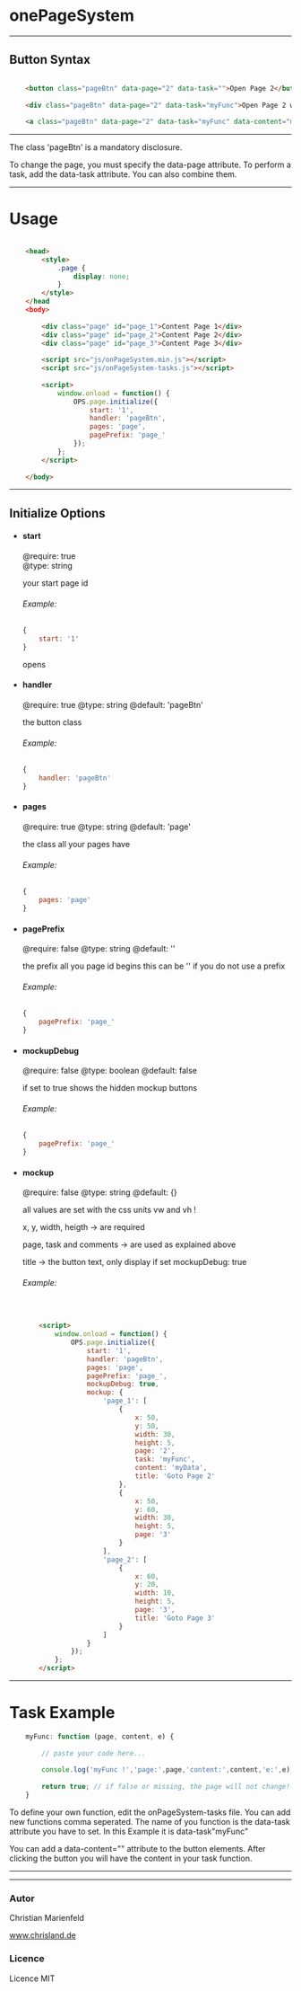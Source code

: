 onePageSystem
====================


---


## Button Syntax

```html

	<button class="pageBtn" data-page="2" data-task="">Open Page 2</button>
	
	<div class="pageBtn" data-page="2" data-task="myFunc">Open Page 2 with task</button>
	
	<a class="pageBtn" data-page="2" data-task="myFunc" data-content="myData">Open Page 2 with task and content</button>

```
---

The class 'pageBtn' is a mandatory disclosure.

To change the page, you must specify the data-page attribute.
To perform a task, add the data-task attribute.
You can also combine them.


---

# Usage

```html
	
	<head>
		<style>	
			.page {
				display: none;
			}
		</style>
	</head
	<body>
		
		<div class="page" id="page_1">Content Page 1</div>
		<div class="page" id="page_2">Content Page 2</div>
		<div class="page" id="page_3">Content Page 3</div>
		
		<script src="js/onPageSystem.min.js"></script>
		<script src="js/onPageSystem-tasks.js"></script>
		
		<script>
			window.onload = function() {
				OPS.page.initialize({
					start: '1',
					handler: 'pageBtn',
					pages: 'page',
					pagePrefix: 'page_'
				});
			};
		</script>
		
	</body>
```


---

## Initialize Options

* #### start

	@require: true<br /> 
	@type: string
	
	your start page id
	
	###### Example:
	```javascript
	{
		start: '1'
	}
	```
	
	opens <element id="{pagePrefix}1">

* #### handler

	@require: true
	@type: string
	@default: 'pageBtn'
	
	the button class
	
	###### Example:
	```javascript
	{
		handler: 'pageBtn'
	}
	```
	
* #### pages

	@require: true
	@type: string
	@default: 'page'
	
	the class all your pages have

	###### Example:
	```javascript
	{
		pages: 'page'
	}
	```
	
* #### pagePrefix

	@require: false
	@type: string
	@default: ''
	
	the prefix all you page id begins
	this can be '' if you do not use a prefix

	###### Example:
	```javascript
	{
		pagePrefix: 'page_'
	}
	```
	
* #### mockupDebug

	@require: false
	@type: boolean
	@default: false
	
	if set to true shows the hidden mockup buttons

	###### Example:
	```javascript
	{
		pagePrefix: 'page_'
	}
	```
	
* #### mockup

	@require: false
	@type: string
	@default: {}
	
	
	all values are set with the css units vw and vh !
	
	x, y, width, heigth -> are required
	
	page, task and comments -> are used as explained above
	
	title -> the button text, only display if set mockupDebug: true
	
	###### Example:

	```html
		
	
		<script>
			window.onload = function() {
				OPS.page.initialize({
					start: '1',
					handler: 'pageBtn',
					pages: 'page',
					pagePrefix: 'page_',
					mockupDebug: true,
					mockup: {
						'page_1': [
							{
								x: 50,
								y: 50,
								width: 30,
								height: 5,
								page: '2',
								task: 'myFunc',
								content: 'myData',
								title: 'Goto Page 2'
							},
							{
								x: 50,
								y: 60,
								width: 30,
								height: 5,
								page: '3'
							}
						],
						'page_2': [
							{
								x: 60,
								y: 20,
								width: 10,
								height: 5,
								page: '3',
								title: 'Goto Page 3'
							}
						]
					}
				});
			};
		</script>
	
	```



---





# Task Example


```js
	myFunc: function (page, content, e) {
		
		// paste your code here...
		
		console.log('myFunc !','page:',page,'content:',content,'e:',e);
		
		return true; // if false or missing, the page will not change!
	}
```		

To define your own function, edit the onPageSystem-tasks file.
You can add new functions comma seperated.
The name of you function is the data-task attribute you have to set.
In this Example it is data-task"myFunc"

You can add a data-content="" attribute to the button elements.
After clicking the button you will have the content in your task function.


---
---




	
		
### Autor

Christian Marienfeld

www.chrisland.de


### Licence

Licence MIT